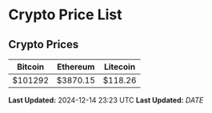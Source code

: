 # Crypto Price List

## Crypto Prices
| Bitcoin | Ethereum | Litecoin |
| ------- | -------- | -------- |
| $101292 | $3870.15 | $118.26 |
**Last Updated:** 2024-12-14 23:23 UTC
**Last Updated:** $DATE$
